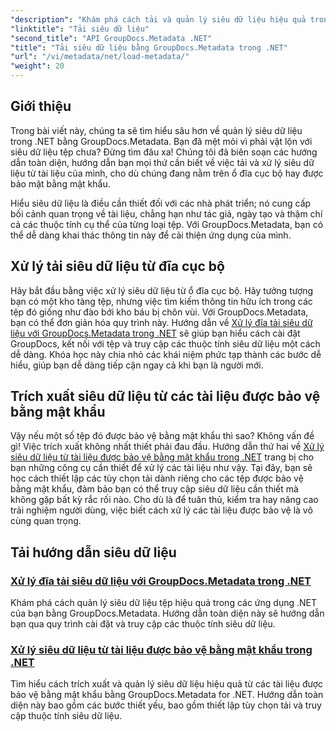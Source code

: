 ```yaml
---
"description": "Khám phá cách tải và quản lý siêu dữ liệu hiệu quả trong các ứng dụng .NET của bạn với GroupDocs.Metadata."
"linktitle": "Tải siêu dữ liệu"
"second_title": "API GroupDocs.Metadata .NET"
"title": "Tải siêu dữ liệu bằng GroupDocs.Metadata trong .NET"
"url": "/vi/metadata/net/load-metadata/"
"weight": 20
---
```


## Giới thiệu

Trong bài viết này, chúng ta sẽ tìm hiểu sâu hơn về quản lý siêu dữ liệu trong .NET bằng GroupDocs.Metadata. Bạn đã mệt mỏi vì phải vật lộn với siêu dữ liệu tệp chưa? Đừng tìm đâu xa! Chúng tôi đã biên soạn các hướng dẫn toàn diện, hướng dẫn bạn mọi thứ cần biết về việc tải và xử lý siêu dữ liệu từ tài liệu của mình, cho dù chúng đang nằm trên ổ đĩa cục bộ hay được bảo mật bằng mật khẩu. 

Hiểu siêu dữ liệu là điều cần thiết đối với các nhà phát triển; nó cung cấp bối cảnh quan trọng về tài liệu, chẳng hạn như tác giả, ngày tạo và thậm chí cả các thuộc tính cụ thể của từng loại tệp. Với GroupDocs.Metadata, bạn có thể dễ dàng khai thác thông tin này để cải thiện ứng dụng của mình.

## Xử lý tải siêu dữ liệu từ đĩa cục bộ
Hãy bắt đầu bằng việc xử lý siêu dữ liệu từ ổ đĩa cục bộ. Hãy tưởng tượng bạn có một kho tàng tệp, nhưng việc tìm kiếm thông tin hữu ích trong các tệp đó giống như đào bới kho báu bị chôn vùi. Với GroupDocs.Metadata, bạn có thể đơn giản hóa quy trình này. Hướng dẫn về [Xử lý đĩa tải siêu dữ liệu với GroupDocs.Metadata trong .NET](./handling-metadata-local-disk/) sẽ giúp bạn hiểu cách cài đặt GroupDocs, kết nối với tệp và truy cập các thuộc tính siêu dữ liệu một cách dễ dàng. Khóa học này chia nhỏ các khái niệm phức tạp thành các bước dễ hiểu, giúp bạn dễ dàng tiếp cận ngay cả khi bạn là người mới.

## Trích xuất siêu dữ liệu từ các tài liệu được bảo vệ bằng mật khẩu
Vậy nếu một số tệp đó được bảo vệ bằng mật khẩu thì sao? Không vấn đề gì! Việc trích xuất không nhất thiết phải đau đầu. Hướng dẫn thứ hai về [Xử lý siêu dữ liệu từ tài liệu được bảo vệ bằng mật khẩu trong .NET](./handling-metadata-from-password-protected-document/) trang bị cho bạn những công cụ cần thiết để xử lý các tài liệu như vậy. Tại đây, bạn sẽ học cách thiết lập các tùy chọn tải dành riêng cho các tệp được bảo vệ bằng mật khẩu, đảm bảo bạn có thể truy cập siêu dữ liệu cần thiết mà không gặp bất kỳ rắc rối nào. Cho dù là để tuân thủ, kiểm tra hay nâng cao trải nghiệm người dùng, việc biết cách xử lý các tài liệu được bảo vệ là vô cùng quan trọng.

## Tải hướng dẫn siêu dữ liệu
### [Xử lý đĩa tải siêu dữ liệu với GroupDocs.Metadata trong .NET](./handling-metadata-local-disk/)
Khám phá cách quản lý siêu dữ liệu tệp hiệu quả trong các ứng dụng .NET của bạn bằng GroupDocs.Metadata. Hướng dẫn toàn diện này sẽ hướng dẫn bạn qua quy trình cài đặt và truy cập các thuộc tính siêu dữ liệu.
### [Xử lý siêu dữ liệu từ tài liệu được bảo vệ bằng mật khẩu trong .NET](./handling-metadata-from-password-protected-document/)
Tìm hiểu cách trích xuất và quản lý siêu dữ liệu hiệu quả từ các tài liệu được bảo vệ bằng mật khẩu bằng GroupDocs.Metadata for .NET. Hướng dẫn toàn diện này bao gồm các bước thiết yếu, bao gồm thiết lập tùy chọn tải và truy cập thuộc tính siêu dữ liệu.